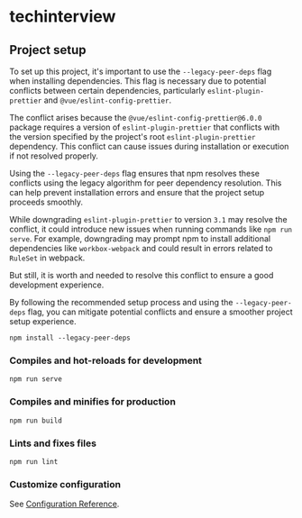 # techinterview

## Project setup
To set up this project, it's important to use the `--legacy-peer-deps` flag when installing dependencies. This flag is necessary due to potential conflicts between certain dependencies, particularly `eslint-plugin-prettier` and `@vue/eslint-config-prettier`.

The conflict arises because the `@vue/eslint-config-prettier@6.0.0` package requires a version of `eslint-plugin-prettier` that conflicts with the version specified by the project's root `eslint-plugin-prettier` dependency. This conflict can cause issues during installation or execution if not resolved properly.

Using the `--legacy-peer-deps` flag ensures that npm resolves these conflicts using the legacy algorithm for peer dependency resolution. This can help prevent installation errors and ensure that the project setup proceeds smoothly.

While downgrading `eslint-plugin-prettier` to version `3.1` may resolve the conflict, it could introduce new issues when running commands like `npm run serve`. For example, downgrading may prompt npm to install additional dependencies like `workbox-webpack` and could result in errors related to `RuleSet` in webpack.

But still, it is worth and needed to resolve this conflict to ensure a good development experience.

By following the recommended setup process and using the `--legacy-peer-deps` flag, you can mitigate potential conflicts and ensure a smoother project setup experience. 
```
npm install --legacy-peer-deps
```

### Compiles and hot-reloads for development
```
npm run serve
```

### Compiles and minifies for production
```
npm run build
```

### Lints and fixes files
```
npm run lint
```

### Customize configuration
See [Configuration Reference](https://cli.vuejs.org/config/).
